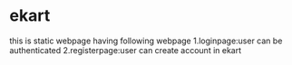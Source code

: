 # ekart

this is static webpage having following webpage
1.loginpage:user can be authenticated
2.registerpage:user can create account in ekart
